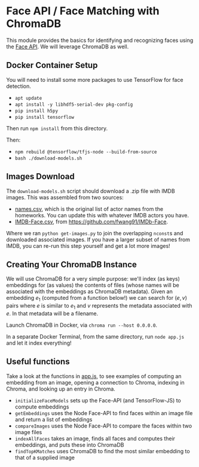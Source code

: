 # Face API / Face Matching with ChromaDB

This module provides the basics for identifying and recognizing faces using the [Face API](https://github.com/vladmandic/face-api/tree/master).
We will leverage ChromaDB as well.

## Docker Container Setup

You will need to install some more packages to use TensorFlow for face detection.

* `apt update`
* `apt install -y libhdf5-serial-dev pkg-config`
* `pip install h5py`
* `pip install tensorflow`

Then run `npm install` from this directory.

Then:
* `npm rebuild @tensorflow/tfjs-node --build-from-source`
* `bash ./download-models.sh`

## Images Download

The `download-models.sh` script should download a .zip file with IMDB images. This was assembled
from two sources:

* [names.csv](https://penn-cis545-files.s3.amazonaws.com/names.csv), which is the original list of actor names from the homeworks. You can update this with whatever IMDB actors you have.
* [IMDB-Face.csv](https://penn-cis545-files.s3.amazonaws.com/IMDb-Face.csv), from https://github.com/fwang91/IMDb-Face.

Where we ran `python get-images.py` to join the overlapping `nconst`s and downloaded associated images. If you have a larger subset of names from IMDB, you can re-run this step yourself and get a lot more images!

## Creating Your ChromaDB Instance

We will use ChromaDB for a very simple purpose:  we'll index (as keys) embeddings for (as values) the contents of files (whose names will be associated with the embeddings as ChromaDB metadata).  Given an embedding $e_1$ (computed from a function below!) we can search for $(e,v)$ pairs where $e$ is similar to $e_1$ and $v$ represents the metadata associated with $e$. In that metadata will be a filename.

Launch ChromaDB in Docker, via `chroma run --host 0.0.0.0`.

In a separate Docker Terminal, from the same directory, run `node app.js` and let it index everything!

## Useful functions

Take a look at the functions in [app.js](app.js), to see examples of computing an embedding from an image, opening a connection to Chroma, indexing in Chroma, and looking up an entry in Chroma.

* `initializeFaceModels` sets up the Face-API (and TensorFlow-JS) to compute embeddings
* `getEmbeddings` uses the Node Face-API to find faces within an image file and return a list of embeddings
* `compareImages` uses the Node Face-API to compare the faces within two image files
* `indexAllFaces` takes an image, finds all faces and computes their embeddings, and puts these into ChromaDB
* `findTopKMatches` uses ChromaDB to find the most similar embedding to that of a supplied image
